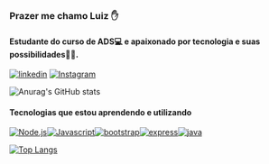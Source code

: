 ### Prazer me chamo Luiz ✋
#### Estudante do curso de ADS💻 e apaixonado por tecnologia e suas possibilidades👨‍💻.

[![linkedin](https://img.shields.io/badge/LinkedIn-0077B5?style=for-the-badge&logo=linkedin&logoColor=white)](https://www.linkedin.com/in/luiz-gustavo-carvalho-gon%C3%A7alves-1636a8216/) [![Instagram](https://img.shields.io/badge/Instagram-E4405F?style=for-the-badge&logo=instagram&logoColor=white)](https://www.instagram.com/luiz_pc/)

![Anurag's GitHub stats](https://github-readme-stats.vercel.app/api?username=LuizGGoncalves&show_icons=true&theme=algolia)

#### Tecnologias que estou aprendendo e utilizando

[![Node.js](https://img.shields.io/badge/Node.js-43853D?style=for-the-badge&logo=node.js&logoColor=white)]()[![Javascript](https://img.shields.io/badge/JavaScript-F7DF1E?style=for-the-badge&logo=javascript&logoColor=black)]()[![bootstrap](https://img.shields.io/badge/Bootstrap-563D7C?style=for-the-badge&logo=bootstrap&logoColor=white)]()[![express](https://img.shields.io/badge/Express.js-404D59?style=for-the-badge)]()[![java](https://img.shields.io/badge/Java-ED8B00?style=for-the-badge&logo=java&logoColor=white)]()

[![Top Langs](https://github-readme-stats.vercel.app/api/top-langs/?username=LuizGGoncalves&layout=compact&hide=HTML,css)](https://github.com/anuraghazra/github-readme-stats)
